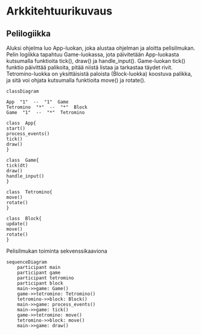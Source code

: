 # Arkkitehtuurikuvaus

## Pelilogiikka
Aluksi ohjelma luo App-luokan, joka alustaa ohjelman ja aloitta pelisilmukan.
Pelin logiikka tapahtuu Game-luokassa, jota päivitetään App-luokasta kutsumalla funktioita tick(), draw() ja handle_input().
Game-luokan tick() funktio päivittää palikoita, pitää niistä listaa ja tarkastaa täydet rivit.
Tetromino-luokka on yksittäisistä paloista (Block-luokka) koostuva palikka, ja sitä voi ohjata kutsumalla funktioita move() ja rotate().


```mermaid
classDiagram

App  "1"  --  "1"  Game
Tetromino  "*"  --  "*"  Block
Game  "1"  --  "*"  Tetromino

class  App{
start()
process_events()
tick()
draw()
}

class  Game{
tick(dt)
draw()
handle_input()
}

class  Tetromino{
move()
rotate()
}

class  Block{
update()
move()
rotate()
}
```

Pelisilmukan toiminta sekvenssikaaviona
```mermaid
sequenceDiagram
    participant main
    participant game
    participant tetromino
    participant block
    main->>game: Game()
    game->>tetromino: Tetromino()
    tetromino->>block: Block()
    main->>game: process_events()
    main->>game: tick()
    game->>tetromino: move()
    tetromino->>block: move()
    main->>game: draw()
```